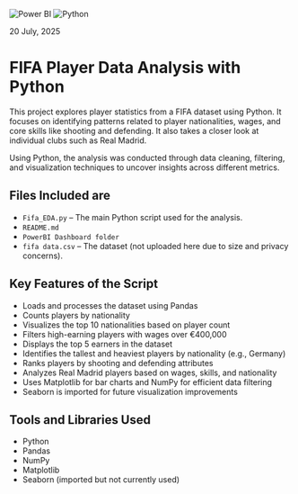 ![Power BI](https://img.shields.io/badge/Tool-Power%20BI-yellow) ![Python](https://img.shields.io/badge/Language-Python-blue)

20 July, 2025  
# FIFA Player Data Analysis with Python

This project explores player statistics from a FIFA dataset using Python. It focuses on identifying patterns related to player nationalities, wages, and core skills like shooting and defending. It also takes a closer look at individual clubs such as Real Madrid.

Using Python, the analysis was conducted through data cleaning, filtering, and visualization techniques to uncover insights across different metrics.

## Files Included are

- `Fifa_EDA.py` – The main Python script used for the analysis.
- `README.md`
- `PowerBI Dashboard folder`
- `fifa data.csv` – The dataset (not uploaded here due to size and privacy concerns).

## Key Features of the Script

- Loads and processes the dataset using Pandas
- Counts players by nationality
- Visualizes the top 10 nationalities based on player count
- Filters high-earning players with wages over €400,000
- Displays the top 5 earners in the dataset
- Identifies the tallest and heaviest players by nationality (e.g., Germany)
- Ranks players by shooting and defending attributes
- Analyzes Real Madrid players based on wages, skills, and nationality
- Uses Matplotlib for bar charts and NumPy for efficient data filtering
- Seaborn is imported for future visualization improvements

## Tools and Libraries Used

- Python
- Pandas
- NumPy
- Matplotlib
- Seaborn (imported but not currently used)
